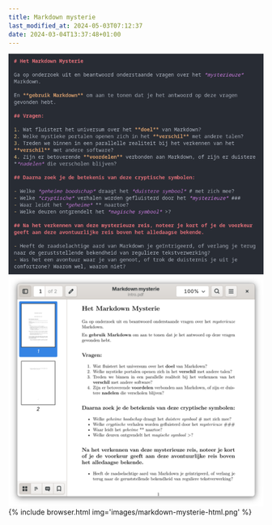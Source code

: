 ```yaml
---
title: Markdown mysterie
last_modified_at: 2024-05-03T07:12:37
date: 2024-03-04T13:37:48+01:00
---
```


![markdown mysterie](images/markdown-mysterie.png)
![markdown mysterie](images/markdown-mysterie-pdf.png)
{% include browser.html img='images/markdown-mysterie-html.png' %}

